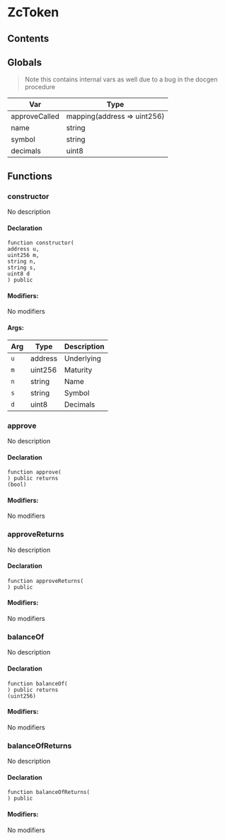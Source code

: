 # ZcToken





## Contents
<!-- START doctoc -->
<!-- END doctoc -->

## Globals

> Note this contains internal vars as well due to a bug in the docgen procedure

| Var | Type |
| --- | --- |
| approveCalled | mapping(address => uint256) |
| name | string |
| symbol | string |
| decimals | uint8 |



## Functions

### constructor
No description


#### Declaration
```solidity
function constructor(
address u,
uint256 m,
string n,
string s,
uint8 d
) public
```

#### Modifiers:
No modifiers

#### Args:
| Arg | Type | Description |
| --- | --- | --- |
|`u` | address | Underlying
|`m` | uint256 | Maturity
|`n` | string | Name
|`s` | string | Symbol
|`d` | uint8 | Decimals

### approve
No description


#### Declaration
```solidity
function approve(
) public returns
(bool)
```

#### Modifiers:
No modifiers



### approveReturns
No description


#### Declaration
```solidity
function approveReturns(
) public
```

#### Modifiers:
No modifiers



### balanceOf
No description


#### Declaration
```solidity
function balanceOf(
) public returns
(uint256)
```

#### Modifiers:
No modifiers



### balanceOfReturns
No description


#### Declaration
```solidity
function balanceOfReturns(
) public
```

#### Modifiers:
No modifiers





